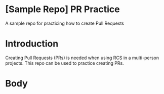 # [Sample Repo] PR Practice
A sample repo for practicing how to create Pull Requests

# Introduction
Creating Pull Requests (PRs) is needed when using RCS in a multi-person projects. This repo can be used to practice creating PRs.

# Body

